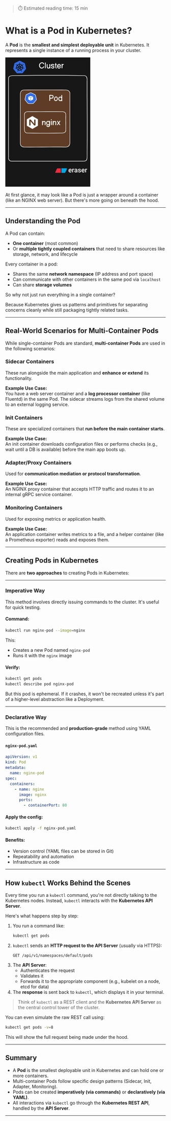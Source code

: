 > ⏱️ Estimated reading time: 15 min


# What is a Pod in Kubernetes?

A **Pod** is the **smallest and simplest deployable unit** in Kubernetes. It represents a single instance of a running process in your cluster.

![Pod Structure](images/Pod_1.png)

At first glance, it may look like a Pod is just a wrapper around a container (like an NGINX web server). But there's more going on beneath the hood.

---

## Understanding the Pod

A Pod can contain:

- **One container** (most common)
- Or **multiple tightly coupled containers** that need to share resources like storage, network, and lifecycle

Every container in a pod:

- Shares the same **network namespace** (IP address and port space)
- Can communicate with other containers in the same pod via `localhost`
- Can share **storage volumes**

So why not just run everything in a single container?

Because Kubernetes gives us patterns and primitives for separating concerns cleanly while still packaging tightly related tasks.

---

## Real-World Scenarios for Multi-Container Pods

While single-container Pods are standard, **multi-container Pods** are used in the following scenarios:

### Sidecar Containers

These run alongside the main application and **enhance or extend** its functionality.

**Example Use Case:**  
You have a web server container and a **log processor container** (like Fluentd) in the same Pod. The sidecar streams logs from the shared volume to an external logging service.

### Init Containers

These are specialized containers that **run before the main container starts**.

**Example Use Case:**  
An init container downloads configuration files or performs checks (e.g., wait until a DB is available) before the main app boots up.

### Adapter/Proxy Containers

Used for **communication mediation or protocol transformation**.

**Example Use Case:**  
An NGINX proxy container that accepts HTTP traffic and routes it to an internal gRPC service container.

### Monitoring Containers

Used for exposing metrics or application health.

**Example Use Case:**  
An application container writes metrics to a file, and a helper container (like a Prometheus exporter) reads and exposes them.

---

## Creating Pods in Kubernetes

There are **two approaches** to creating Pods in Kubernetes:

---

### Imperative Way

This method involves directly issuing commands to the cluster. It's useful for quick testing.

#### Command:

```bash
kubectl run nginx-pod --image=nginx
```

This:
- Creates a new Pod named `nginx-pod`
- Runs it with the `nginx` image

#### Verify:

```bash
kubectl get pods
kubectl describe pod nginx-pod
```

But this pod is ephemeral. If it crashes, it won't be recreated unless it's part of a higher-level abstraction like a Deployment.

---

### Declarative Way

This is the recommended and **production-grade** method using YAML configuration files.

#### `nginx-pod.yaml`

```yaml
apiVersion: v1
kind: Pod
metadata:
  name: nginx-pod
spec:
  containers:
    - name: nginx
      image: nginx
      ports:
        - containerPort: 80
```

#### Apply the config:

```bash
kubectl apply -f nginx-pod.yaml
```

#### Benefits:
- Version control (YAML files can be stored in Git)
- Repeatability and automation
- Infrastructure as code

---

## How `kubectl` Works Behind the Scenes

Every time you run a `kubectl` command, you're not directly talking to the Kubernetes nodes. Instead, `kubectl` interacts with the **Kubernetes API Server**.

Here's what happens step by step:

1. You run a command like:
    ```bash
    kubectl get pods
    ```
2. `kubectl` sends an **HTTP request to the API Server** (usually via HTTPS):
    ```
    GET /api/v1/namespaces/default/pods
    ```
3. The **API Server**:
    - Authenticates the request
    - Validates it
    - Forwards it to the appropriate component (e.g., kubelet on a node, etcd for data)
4. The **response** is sent back to `kubectl`, which displays it in your terminal.

> Think of `kubectl` as a REST client and the **Kubernetes API Server** as the central control tower of the cluster.

You can even simulate the raw REST call using:

```bash
kubectl get pods -v=8
```

This will show the full request being made under the hood.

---

## Summary

- A **Pod** is the smallest deployable unit in Kubernetes and can hold one or more containers.
- Multi-container Pods follow specific design patterns (Sidecar, Init, Adapter, Monitoring).
- Pods can be created **imperatively (via commands)** or **declaratively (via YAML)**.
- All interactions via `kubectl` go through the **Kubernetes REST API**, handled by the **API Server**.

---
